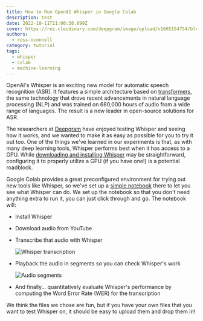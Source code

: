 ```yaml
---
title: How to Run OpenAI Whisper in Google Colab
description: test
date: 2022-10-11T21:00:38.699Z
cover: https://res.cloudinary.com/deepgram/image/upload/v1665154754/blog/how-to-run-openai-whisper-in-google-colab/2210-OpenAI-Whisper-in-Google-Colab-featured-1200x630_2x_fjnqcv.png
authors:
  - ross-oconnell
category: tutorial
tags:
  - whisper
  - colab
  - machine-learning
---
```

OpenAI's Whisper is an exciting new model for automatic speech recognition (ASR). It features a simple architecture based on [transformers](https://en.wikipedia.org/wiki/Transformer_(machine_learning_model)), the same technology that drove recent advancements in natural language processing (NLP) and was trained on 680,000 hours of audio from a wide range of languages. The result is a new leader in open-source solutions for ASR.

The researchers at [Deepgram](https://deepgram.com/) have enjoyed testing Whisper and seeing how it works, and we wanted to make it as easy as possible for you to try it out too. One of the things we've learned in our experiments is that, as with many deep learning tools, Whisper performs best when it has access to a GPU. While [downloading and installing Whisper](https://blog.deepgram.com/how-to-run-openai-whisper-in-command-line/) may be straightforward, configuring it to properly utilize a GPU (if you have one!) is a potential roadblock.

Google Colab provides a great preconfigured environment for trying out new tools like Whisper, so we've set up a [simple notebook](https://colab.research.google.com/drive/1ZjgNUs2r0x2A-ITG7LS2BC7J8Bo2oqt5?usp=sharing) there to let you see what Whisper can do. We set up the notebook so that you don't need anything extra to run it, you can just click through and go. The notebook will:

* Install Whisper
* Download audio from YouTube
* Transcribe that audio with Whisper

  ![Whisper transcription](https://res.cloudinary.com/deepgram/image/upload/v1665177914/blog/how-to-run-openai-whisper-in-google-colab/194656318-8a5b0e46-70b7-4017-aff3-43339334e60d_ribevw.png)
* Playback the audio in segments so you can check Whisper's work

  ![Audio segments](https://res.cloudinary.com/deepgram/image/upload/v1665177914/blog/how-to-run-openai-whisper-in-google-colab/194656477-c9112775-ae9a-414a-847e-fa823b0b9a0b_ertwwq.png)
* And finally... quantitatively evaluate Whisper's performance by computing the Word Error Rate (WER) for the transcription

We think the files we chose are fun, but if you have your own files that you want to test Whisper on, it should be easy to upload them and drop them in!